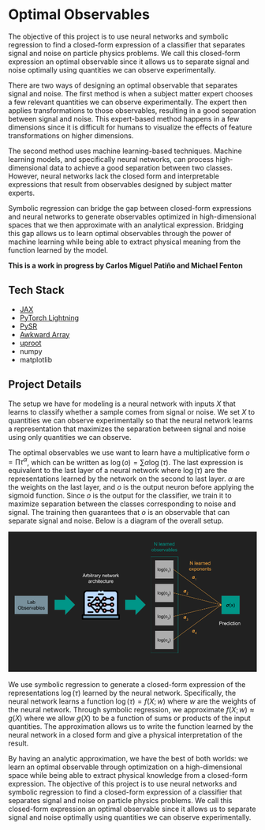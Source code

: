 # Optimal Observables

The objective of this project is to use neural networks and symbolic regression to find a closed-form expression of a classifier that separates signal and noise on particle physics problems. We call this closed-form expression an optimal observable since it allows us to separate signal and noise optimally using quantities we can observe experimentally.

There are two ways of designing an optimal observable that separates signal and noise. The first method is when a subject matter expert chooses a few relevant quantities we can observe experimentally. The expert then applies transformations to those observables, resulting in a good separation between signal and noise. This expert-based method happens in a few dimensions since it is difficult for humans to visualize the effects of feature transformations on higher dimensions.

The second method uses machine learning-based techniques. Machine learning models, and specifically neural networks, can process high-dimensional data to achieve a good separation between two classes. However, neural networks lack the closed form and interpretable expressions that result from observables designed by subject matter experts.

Symbolic regression can bridge the gap between closed-form expressions and neural networks to generate observables optimized in high-dimensional spaces that we then approximate with an analytical expression. Bridging this gap allows us to learn optimal observables through the power of machine learning while being able to extract physical meaning from the function learned by the model.

**This is a work in progress by Carlos Miguel Patiño and Michael Fenton**

## Tech Stack
+ [JAX](https://github.com/google/jax)
+ [PyTorch Lightning](https://github.com/Lightning-AI/lightning)
+ [PySR](https://github.com/MilesCranmer/PySR)
+ [Awkward Array](https://github.com/scikit-hep/awkward)
+ [uproot](https://github.com/scikit-hep/uproot5)
+ numpy
+ matplotlib

## Project Details

The setup we have for modeling is a neural network with inputs $X$ that learns to classify whether a sample comes from signal or noise. We set $X$ to quantities we can observe experimentally so that the neural network learns a representation that maximizes the separation between signal and noise using only quantities we can observe.

The optimal observables we use want to learn have a multiplicative form $o = \prod \tau^{\alpha}$, which can be written as $\log(o) = \sum \alpha \log(\tau)$. The last expression is equivalent to the last layer of a neural network where $\log(\tau)$ are the representations learned by the network on the second to last layer. $\alpha$ are the weights on the last layer, and $o$ is the output neuron before applying the sigmoid function. Since $o$ is the output for the classifier, we train it to maximize separation between the classes corresponding to noise and signal. The training then guarantees that $o$ is an observable that can separate signal and noise. Below is a diagram of the overall setup.

![architecture_diagram](./docs/images/project_diagram.png)

We use symbolic regression to generate a closed-form expression of the representations $\log(\tau)$ learned by the neural network. Specifically, the neural network learns a function $\log(\tau) = f(X; w)$ where $w$ are the weights of the neural network. Through symbolic regression, we approximate $f(X; w) \approx g(X)$ where we allow $g(X)$ to be a function of sums or products of the input quantities. The approximation allows us to write the function learned by the neural network in a closed form and give a physical interpretation of the result.

By having an analytic approximation, we have the best of both worlds: we learn an optimal observable through optimization on a high-dimensional space while being able to extract physical knowledge from a closed-form expression. The objective of this project is to use neural networks and symbolic regression to find a closed-form expression of a classifier that separates signal and noise on particle physics problems. We call this closed-form expression an optimal observable since it allows us to separate signal and noise optimally using quantities we can observe experimentally.